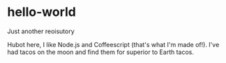 # hello-world
Just another reoisutory

Hubot here, I like Node.js and Coffeescript (that's what I'm made of!).
I've had tacos on the moon and find them for superior to Earth tacos.
